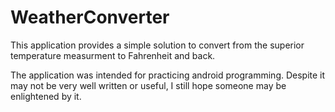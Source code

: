 # WeatherConverter

This application provides a simple solution to convert from the superior
temperature measurment to Fahrenheit and back.  
  
The application was intended for practicing android programming. Despite it
may not be very well written or useful, I still hope someone may be
enlightened by it.

